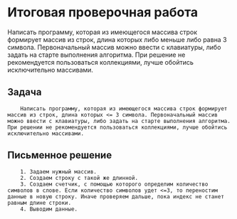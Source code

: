 # **Итоговая проверочная работа**
Написать программу, которая из имеющегося массива строк формирует массив из строк, 
длина которых либо меньше либо равна 3 символа. Первоначальный массив можно ввести с клавиатуры, 
либо задать на старте выполнения алгоритма.
При решение не рекомендуется пользоваться коллекциями, лучше обойтись исключительно массивами.

## Задача

        Написать программу, которая из имеющегося массива строк формирует массив из строк, длина которых <= 3 символа. Первоначальный массив можно ввести с клавиатуры, либо задать на старте выполнения алгоритма. При решении не рекомендуется пользоваться коллекциями, лучше обойтись исключительно массивами.

## Письменное решение

        1. Задаем нужный массив.
        2. Создаем строку с такой же длинной. 
        3. Создаем счетчик, с помощью которого определим количество символов в слове. Если количество символов удет <=3, то переностим данные в новую строку. Иначе проверяем дальше, пока индекс не станет равным длине строки.
        4. Выводим данные.


